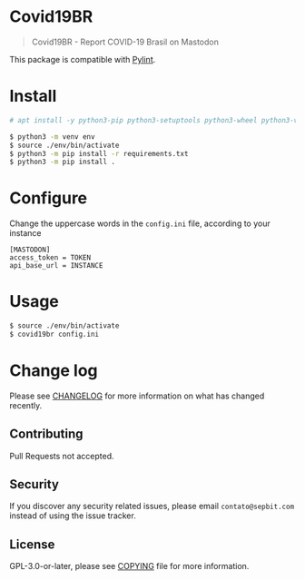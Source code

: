 # Covid19BR 

> Covid19BR - Report COVID-19 Brasil on Mastodon

This package is compatible with [Pylint](https://www.pylint.org/).

# Install

``` bash
# apt install -y python3-pip python3-setuptools python3-wheel python3-venv python3-tk python3-dev
```

``` bash
$ python3 -m venv env
$ source ./env/bin/activate
$ python3 -m pip install -r requirements.txt
$ python3 -m pip install .
```

# Configure

Change the uppercase words in the `config.ini` file, according to your instance

```
[MASTODON]
access_token = TOKEN
api_base_url = INSTANCE
```

# Usage

``` bash
$ source ./env/bin/activate
$ covid19br config.ini
```

# Change log

Please see [CHANGELOG](CHANGELOG.md) for more information on what has changed recently.

## Contributing

Pull Requests not accepted.

## Security

If you discover any security related issues, please email `contato@sepbit.com` instead of using the issue tracker.

## License

GPL-3.0-or-later, please see [COPYING](COPYING) file for more information.
